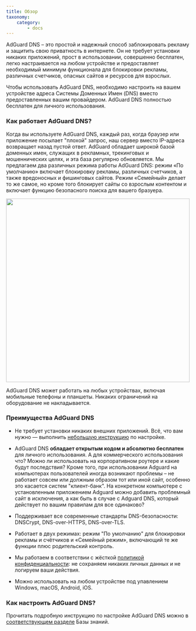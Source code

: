 ```yaml
---
title: Обзор
taxonomy:
    category:
        - docs
---
```


AdGuard DNS – это простой и надежный способ заблокировать рекламу и защитить свою приватность в интернете. Он не требует установки никаких приложений, прост в использовании, совершенно бесплатен, легко настраивается на любом устройстве и предоставляет необходимый минимум функционала для блокировки рекламы, различных счетчиков, опасных сайтов и ресурсов для взрослых.

Чтобы использовать AdGuard DNS, необходимо настроить на вашем устройстве адреса Системы Доменных Имен (DNS) вместо предоставленных вашим провайдером. AdGuard DNS полностью бесплатен для личного использования.

### Как работает AdGuard DNS?

Когда вы используете AdGuard DNS, каждый раз, когда браузер или приложение посылает "плохой" запрос, наш сервер вместо IP-адреса возвращает назад пустой ответ. AdGuard обладает широкой базой доменных имен, служащих в рекламных, трекинговых и мошеннических целях, и эта база регулярно обновляется. Мы предлагаем два различных режима работы AdGuard DNS: режим «По умолчанию» включает блокировку рекламы, различных счетчиков, а также вредоносных и фишинговых сайтов. Режим «Семейный» делает то же самое, но кроме того блокирует сайты со взрослым контентом и включает функцию безопасного поиска для вашего бразуера.

<img src="https://cdn.adguard.com/public/Adguard/Blog/dns-announce/dns-blocking.jpg" width="500">

AdGuard DNS может работать на любых устройствах, включая мобильные телефоны и планшеты. Никаких ограничений на оборудование не накладывается.

### Преимущества AdGuard DNS

* Не требует установки никаких внешних приложений. Всё, что вам нужно — выполнить [небольшую инструкцию](https://kb.adguard.com/ru/dns/setup-guide) по настройке.

* AdGuard DNS **обладает открытым кодом и абсолютно бесплатен** для личного использования. А для коммерческого использования что? Можно ли использовать на корпоративном роутере и какие будут последствия? Кроме того, при использовании Adguard на компьютерах пользователей иногда возникают проблемы – не работает совсем или должным образом тот или иной сайт, особенно это касается систем "клиент-банк". На конкретном компьютере с установленным приложением Adguard можно добавить проблемный сайт в исключения, а как быть в случае с Adguard DNS, который действует по вашим правилам для все одинаково?

* Поддерживает все современные стандарты DNS-безопасности: DNSCrypt, DNS-over-HTTPS, DNS-over-TLS.

* Работает в двух режимах: режим "По умолчанию" для блокировки рекламы и счётчиков и «Семейный режим», включающий те же функции плюс родительский контроль.

* Мы работаем в соответствии с жёсткой [политикой конфиденциальности](https://adguard.com/ru/privacy/dns.html): не сохраняем никаких личных данных и не логируем ваши действия.

* Можно использовать на любом устройстве под упавлением Windows, macOS, Android, iOS.

### Как настроить AdGuard DNS?

Прочитать подробную инструкцию по настройке AdGuard DNS можно в [соответствующем разделе](https://kb.adguard.com/ru/dns/setup-guide) Базы знаний.

